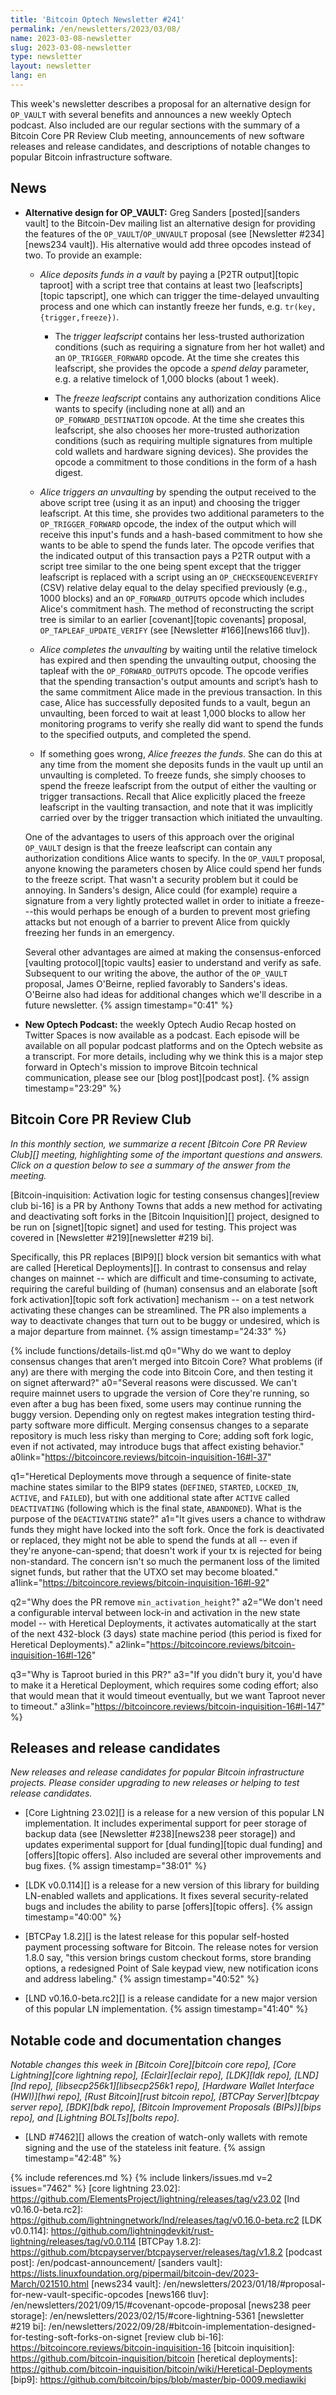```yaml
---
title: 'Bitcoin Optech Newsletter #241'
permalink: /en/newsletters/2023/03/08/
name: 2023-03-08-newsletter
slug: 2023-03-08-newsletter
type: newsletter
layout: newsletter
lang: en
---
```

This week's newsletter describes a proposal for an alternative design
for `OP_VAULT` with several benefits and announces a new weekly Optech
podcast.  Also included are our regular sections with the summary of a
Bitcoin Core PR Review Club meeting, announcements of new software
releases and release candidates, and descriptions of notable changes to
popular Bitcoin infrastructure software.

## News

- **Alternative design for OP_VAULT:** Greg Sanders [posted][sanders
  vault] to the Bitcoin-Dev mailing list an alternative design for
  providing the features of the `OP_VAULT`/`OP_UNVAULT` proposal (see
  [Newsletter #234][news234 vault]).  His alternative would add three
  opcodes instead of two.  To provide an example:

    - *Alice deposits funds in a vault* by paying a [P2TR output][topic
      taproot] with a script tree that contains at least two [leafscripts][topic
      tapscript], one which can trigger the time-delayed unvaulting
      process and one which can instantly freeze her funds, e.g.
      `tr(key,{trigger,freeze})`.

      - The *trigger leafscript* contains her less-trusted authorization
        conditions (such as requiring a signature from her hot wallet)
        and an `OP_TRIGGER_FORWARD` opcode.  At the time she creates
        this leafscript, she provides the opcode a *spend delay*
        parameter, e.g. a relative timelock of 1,000 blocks (about 1
        week).

      - The *freeze leafscript* contains any authorization conditions
        Alice wants to specify (including none at all) and
        an `OP_FORWARD_DESTINATION` opcode.  At the time she creates
        this leafscript, she also chooses her more-trusted authorization
        conditions (such as requiring multiple signatures from multiple
        cold wallets and hardware signing devices).  She provides the
        opcode a commitment to those conditions in the form of a hash
        digest.

    - *Alice triggers an unvaulting* by spending the output received to
      the above script tree (using it as an input) and choosing the
      trigger leafscript.  At this time, she provides two additional
      parameters to the `OP_TRIGGER_FORWARD` opcode, the index of the
      output which will receive this input's funds and a hash-based
      commitment to how she wants to be able to spend the funds later.
      The opcode verifies that the indicated output of this transaction
      pays a P2TR output with a script tree similar to the one being spent except that the
      trigger leafscript is replaced with a script using an
      `OP_CHECKSEQUENCEVERIFY` (CSV) relative delay equal to the delay
      specified previously (e.g., 1000 blocks) and an
      `OP_FORWARD_OUTPUTS` opcode which includes Alice's commitment
      hash.  The method of reconstructing the script tree is similar to
      an earlier [covenant][topic covenants] proposal,
      `OP_TAPLEAF_UPDATE_VERIFY` (see [Newsletter #166][news166 tluv]).

    - *Alice completes the unvaulting* by waiting until the relative
      timelock has expired and then spending the unvaulting output,
      choosing the tapleaf with the `OP_FORWARD_OUTPUTS` opcode.  The
      opcode verifies that the spending transaction's output amounts and
      script’s hash to the same commitment Alice made in the previous
      transaction.  In this case, Alice has successfully deposited funds
      to a vault, begun an unvaulting, been forced to wait at least
      1,000 blocks to allow her monitoring programs to verify she really
      did want to spend the funds to the specified outputs, and
      completed the spend.

    - If something goes wrong, *Alice freezes the funds*.  She can do
      this at any time from the moment she deposits funds in the vault
      up until an unvaulting is completed.  To freeze funds, she simply
      chooses to spend the freeze leafscript from the output of
      either the vaulting or trigger transactions.  Recall
      that Alice explicitly placed the freeze leafscript in the vaulting
      transaction, and note that it was implicitly carried over by the
      trigger transaction which initiated the unvaulting.

  One of the advantages to users of this approach over the original
  `OP_VAULT` design is that the freeze leafscript can contain any
  authorization conditions Alice wants to specify.  In the `OP_VAULT`
  proposal, anyone knowing the parameters chosen by Alice could spend
  her funds to the freeze script.  That wasn't a security problem but it
  could be annoying.  In Sanders's design, Alice could (for example)
  require a signature from a very lightly protected wallet in order to
  initiate a freeze---this would perhaps be enough of a burden to
  prevent most griefing attacks but not enough of a barrier to prevent
  Alice from quickly freezing her funds in an emergency.

  Several other advantages are aimed at making the consensus-enforced
  [vaulting protocol][topic vaults] easier to understand and verify as
  safe.  Subsequent to our writing the above, the author of the
  `OP_VAULT` proposal, James O'Beirne, replied favorably to Sanders's
  ideas.  O'Beirne also had ideas for additional changes which we'll
  describe in a future newsletter. {% assign timestamp="0:41" %}

- **New Optech Podcast:** the weekly Optech Audio Recap hosted on
  Twitter Spaces is now available as a podcast.  Each episode will be
  available on all popular podcast platforms and on the Optech website
  as a transcript.  For more details, including why we think this is a
  major step forward in Optech's mission to improve Bitcoin technical
  communication, please see our [blog post][podcast post]. {% assign timestamp="23:29" %}

## Bitcoin Core PR Review Club

*In this monthly section, we summarize a recent [Bitcoin Core PR Review Club][]
meeting, highlighting some of the important questions and answers.  Click on a
question below to see a summary of the answer from the meeting.*

[Bitcoin-inquisition: Activation logic for testing consensus changes][review club bi-16]
is a PR by Anthony Towns that adds a new method for activating and deactivating
soft forks in the [Bitcoin Inquisition][] project, designed to be run on [signet][topic signet]
and used for testing.
This project was covered in [Newsletter #219][newsletter #219 bi].

Specifically, this PR replaces [BIP9][] block version bit semantics with what
are called [Heretical Deployments][].
In contrast to consensus and relay changes on mainnet -- which are difficult
and time-consuming to activate, requiring the careful building of (human)
consensus and an elaborate [soft fork activation][topic soft fork activation]
mechanism -- on a test network activating these changes can be streamlined.
The PR also implements a way to deactivate changes that turn out to be buggy
or undesired, which is a major departure from mainnet. {% assign timestamp="24:33" %}

{% include functions/details-list.md
  q0="Why do we want to deploy consensus changes that aren’t merged
      into Bitcoin Core? What problems (if any) are there with merging the
      code into Bitcoin Core, and then testing it on signet afterward?"
  a0="Several reasons were discussed. We can't require mainnet users to upgrade
      the version of Core they're
      running, so even after a bug has been fixed, some users may continue
      running the buggy version. Depending only on regtest makes
      integration testing third-party software more difficult.
      Merging consensus changes to a separate repository is much less risky than merging to Core;
      adding soft fork logic, even if not activated, may introduce bugs that affect existing behavior."
  a0link="https://bitcoincore.reviews/bitcoin-inquisition-16#l-37"

  q1="Heretical Deployments move through a sequence of finite-state
      machine states similar to the BIP9 states
      (`DEFINED`, `STARTED`, `LOCKED_IN`, `ACTIVE`, and `FAILED`),
      but with one additional state after `ACTIVE` called `DEACTIVATING`
      (following which is the final state, `ABANDONED`).
      What is the purpose of the `DEACTIVATING` state?"
  a1="It gives users a chance to withdraw funds they might have locked
      into the soft fork. Once the fork is deactivated or replaced, they
      might not be able to spend the funds at all -- even if they're
      anyone-can-spend; that doesn't work if your tx is rejected for
      being non-standard.
      The concern isn't so much the permanent
      loss of the limited signet funds, but rather that the UTXO set
      may become bloated."
  a1link="https://bitcoincore.reviews/bitcoin-inquisition-16#l-92"

  q2="Why does the PR remove `min_activation_height`?"
  a2="We don't need a configurable interval between lock-in and activation
      in the new state model -- with Heretical Deployments, it activates
      automatically at the start of the next 432-block (3 days) state
      machine period (this period is fixed for Heretical Deployments)."
  a2link="https://bitcoincore.reviews/bitcoin-inquisition-16#l-126"

  q3="Why is Taproot buried in this PR?"
  a3="If you didn't bury it, you'd have to make it a Heretical Deployment,
      which requires some coding effort; also that would mean that it
      would timeout eventually, but we want Taproot never to timeout."
  a3link="https://bitcoincore.reviews/bitcoin-inquisition-16#l-147"
%}

## Releases and release candidates

*New releases and release candidates for popular Bitcoin infrastructure
projects.  Please consider upgrading to new releases or helping to test
release candidates.*

- [Core Lightning 23.02][] is a release for a new
  version of this popular LN implementation.  It includes experimental
  support for peer storage of backup data (see [Newsletter
  #238][news238 peer storage]) and updates experimental support for [dual
  funding][topic dual funding] and [offers][topic offers].  Also
  included are several other improvements and bug fixes. {% assign timestamp="38:01" %}

- [LDK v0.0.114][] is a release for a new version of this library for
  building LN-enabled wallets and applications.  It fixes several
  security-related bugs and includes the ability to parse [offers][topic
  offers]. {% assign timestamp="40:00" %}

- [BTCPay 1.8.2][] is the latest release for this popular self-hosted
  payment processing software for Bitcoin.  The release notes for
  version 1.8.0 say, "this version brings custom checkout forms, store
  branding options, a redesigned Point of Sale keypad view, new
  notification icons and address labeling." {% assign timestamp="40:52" %}

- [LND v0.16.0-beta.rc2][] is a release candidate for a new major
  version of this popular LN implementation. {% assign timestamp="41:40" %}

## Notable code and documentation changes

*Notable changes this week in [Bitcoin Core][bitcoin core repo], [Core
Lightning][core lightning repo], [Eclair][eclair repo], [LDK][ldk repo],
[LND][lnd repo], [libsecp256k1][libsecp256k1 repo], [Hardware Wallet
Interface (HWI)][hwi repo], [Rust Bitcoin][rust bitcoin repo], [BTCPay
Server][btcpay server repo], [BDK][bdk repo], [Bitcoin Improvement
Proposals (BIPs)][bips repo], and [Lightning BOLTs][bolts repo].*

- [LND #7462][] allows the creation of watch-only wallets with remote
  signing and the use of the stateless init feature. {% assign timestamp="42:48" %}

{% include references.md %}
{% include linkers/issues.md v=2 issues="7462" %}
[core lightning 23.02]: https://github.com/ElementsProject/lightning/releases/tag/v23.02
[lnd v0.16.0-beta.rc2]: https://github.com/lightningnetwork/lnd/releases/tag/v0.16.0-beta.rc2
[LDK v0.0.114]: https://github.com/lightningdevkit/rust-lightning/releases/tag/v0.0.114
[BTCPay 1.8.2]: https://github.com/btcpayserver/btcpayserver/releases/tag/v1.8.2
[podcast post]: /en/podcast-announcement/
[sanders vault]: https://lists.linuxfoundation.org/pipermail/bitcoin-dev/2023-March/021510.html
[news234 vault]: /en/newsletters/2023/01/18/#proposal-for-new-vault-specific-opcodes
[news166 tluv]: /en/newsletters/2021/09/15/#covenant-opcode-proposal
[news238 peer storage]: /en/newsletters/2023/02/15/#core-lightning-5361
[newsletter #219 bi]: /en/newsletters/2022/09/28/#bitcoin-implementation-designed-for-testing-soft-forks-on-signet
[review club bi-16]: https://bitcoincore.reviews/bitcoin-inquisition-16
[bitcoin inquisition]: https://github.com/bitcoin-inquisition/bitcoin
[heretical deployments]: https://github.com/bitcoin-inquisition/bitcoin/wiki/Heretical-Deployments
[bip9]: https://github.com/bitcoin/bips/blob/master/bip-0009.mediawiki
